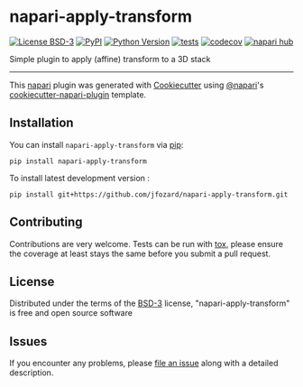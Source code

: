 # napari-apply-transform

[![License BSD-3](https://img.shields.io/pypi/l/napari-apply-transform.svg?color=green)](https://github.com/jfozard/napari-apply-transform/raw/main/LICENSE)
[![PyPI](https://img.shields.io/pypi/v/napari-apply-transform.svg?color=green)](https://pypi.org/project/napari-apply-transform)
[![Python Version](https://img.shields.io/pypi/pyversions/napari-apply-transform.svg?color=green)](https://python.org)
[![tests](https://github.com/jfozard/napari-apply-transform/workflows/tests/badge.svg)](https://github.com/jfozard/napari-apply-transform/actions)
[![codecov](https://codecov.io/gh/jfozard/napari-apply-transform/branch/main/graph/badge.svg)](https://codecov.io/gh/jfozard/napari-apply-transform)
[![napari hub](https://img.shields.io/endpoint?url=https://api.napari-hub.org/shields/napari-apply-transform)](https://napari-hub.org/plugins/napari-apply-transform)

Simple plugin to apply (affine) transform to a 3D stack

----------------------------------

This [napari] plugin was generated with [Cookiecutter] using [@napari]'s [cookiecutter-napari-plugin] template.

<!--
Don't miss the full getting started guide to set up your new package:
https://github.com/napari/cookiecutter-napari-plugin#getting-started

and review the napari docs for plugin developers:
https://napari.org/stable/plugins/index.html
-->

## Installation

You can install `napari-apply-transform` via [pip]:

    pip install napari-apply-transform



To install latest development version :

    pip install git+https://github.com/jfozard/napari-apply-transform.git


## Contributing

Contributions are very welcome. Tests can be run with [tox], please ensure
the coverage at least stays the same before you submit a pull request.

## License

Distributed under the terms of the [BSD-3] license,
"napari-apply-transform" is free and open source software

## Issues

If you encounter any problems, please [file an issue] along with a detailed description.

[napari]: https://github.com/napari/napari
[Cookiecutter]: https://github.com/audreyr/cookiecutter
[@napari]: https://github.com/napari
[MIT]: http://opensource.org/licenses/MIT
[BSD-3]: http://opensource.org/licenses/BSD-3-Clause
[GNU GPL v3.0]: http://www.gnu.org/licenses/gpl-3.0.txt
[GNU LGPL v3.0]: http://www.gnu.org/licenses/lgpl-3.0.txt
[Apache Software License 2.0]: http://www.apache.org/licenses/LICENSE-2.0
[Mozilla Public License 2.0]: https://www.mozilla.org/media/MPL/2.0/index.txt
[cookiecutter-napari-plugin]: https://github.com/napari/cookiecutter-napari-plugin

[file an issue]: https://github.com/jfozard/napari-apply-transform/issues

[napari]: https://github.com/napari/napari
[tox]: https://tox.readthedocs.io/en/latest/
[pip]: https://pypi.org/project/pip/
[PyPI]: https://pypi.org/
